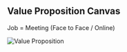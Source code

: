 ## Value Proposition Canvas

Job = Meeting (Face to Face / Online)

![Value Proposition](https://user-images.githubusercontent.com/78214709/117262933-f59f4b80-ae7b-11eb-9dac-b5ca73f9079b.png)

